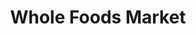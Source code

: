 ---
title: "Whole Foods Market"
url: /albuquerque/whole-foods-market-wyoming-boulevard-northeast/
shop: Supermarkt
---
